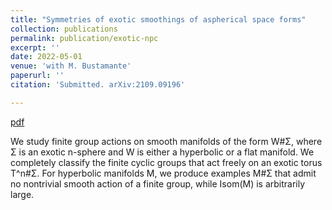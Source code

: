 ```yaml
---
title: "Symmetries of exotic smoothings of aspherical space forms"
collection: publications
permalink: publication/exotic-npc
excerpt: ''
date: 2022-05-01
venue: 'with M. Bustamante'
paperurl: ''
citation: 'Submitted. arXiv:2109.09196'

---
```


[pdf](http://bena-tshishiku.github.io/files/papers/exotic-npc.pdf)

We study finite group actions on smooth manifolds of the form W#Σ, 
where Σ is an exotic n-sphere and W is either a hyperbolic or a flat manifold. 
We completely classify the finite cyclic groups that act freely on an exotic 
torus T^n#Σ. For hyperbolic manifolds M, we produce examples M#Σ that admit no 
nontrivial smooth action of a finite group, while Isom(M) is arbitrarily large. 
